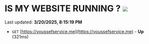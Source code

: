 # IS MY WEBSITE RUNNING ? [![](https://img.shields.io/static/v1?label=Sponsor&message=%E2%9D%A4&logo=GitHub&color=%23fe8e86)](https://github.com/sponsors/Youssef-Lehmam)

Last updated: **3/20/2025, 8:15:19 PM**

- `GET` [https://youssefservice.me](https://youssefservice.me) - **Up** (321ms)
